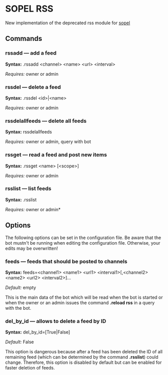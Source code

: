 # SOPEL RSS
New implementation of the deprecated rss module for [sopel](https://github.com/sopel-irc/sopel)

## Commands

### rssadd &mdash; add a feed

**Syntax:** .rssadd \<channel\> \<name\> \<url\> \<interval\>

*Requires:* owner or admin

### rssdel &mdash; delete a feed

**Syntax:** .rssdel \<id\>|\<name\>

*Requires:* owner or admin

### rssdelallfeeds &mdash; delete all feeds

**Syntax:** rssdelallfeeds

*Requires:* owner or admin, query with bot

### rssget &mdash; read a feed and post new items

**Syntax:** .rssget \<name\> [\<scope\>]

*Requires:* owner or admin

### rsslist &mdash; list feeds

**Syntax:** .rsslist

*Requires:* owner or admin*

## Options

The following options can be set in the configuration file. Be aware that the bot mustn't be running when editing the configuration file. Otherwise, your edits may be overwritten!

### feeds &mdash; feeds that should be posted to channels

**Syntax:** feeds=\<channel1\> \<name1\> \<url1\> \<interval1\>[,\<channel2\> \<name2\> \<url2\> \<interval2\>]...

*Default:* empty

This is the main data of the bot which will be read when the bot is started or when the owner or an admin issues the command **.reload rss** in a query with the bot.

### del_by_id &mdash; allows to delete a feed by ID

**Syntax:** del_by_id=[True|False]

*Default:* False

This option is dangerous because after a feed has been deleted the ID of all remaining feed (which can be determined by the command **.rsslist**) could change. Therefore, this option is disabled by default but can be enabled for faster deletion of feeds.